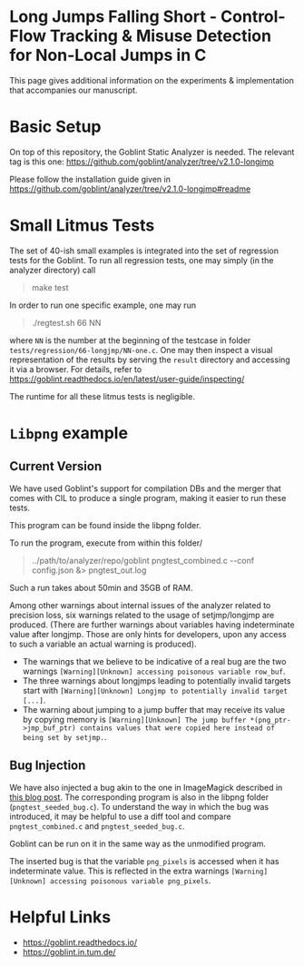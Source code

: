 # Long Jumps Falling Short - Control-Flow Tracking & Misuse Detection for Non-Local Jumps in C

This page gives additional information on the experiments & implementation
that accompanies our manuscript.

# Basic Setup

On top of this repository, the Goblint Static Analyzer is needed.
The relevant tag is this one: https://github.com/goblint/analyzer/tree/v2.1.0-longjmp

Please follow the installation guide given in https://github.com/goblint/analyzer/tree/v2.1.0-longjmp#readme

# Small Litmus Tests

The set of 40-ish small examples is integrated into the set of regression tests for the Goblint.
To run all regression tests, one may simply (in the analyzer directory) call

> make test

In order to run one specific example, one may run

> ./regtest.sh 66 NN

where `NN` is the number at the beginning of the testcase in folder `tests/regression/66-longjmp/NN-one.c`.
One may then inspect a visual representation of the results by serving the
`result` directory and accessing it via a browser. For details, refer to https://goblint.readthedocs.io/en/latest/user-guide/inspecting/

The runtime for all these litmus tests is negligible.

# `Libpng` example

## Current Version

We have used Goblint's support for compilation DBs and the merger that comes with CIL to produce a single program, making it easier to run these tests.

This program can be found inside the libpng folder.

To run the program, execute from within this folder/

>  ../path/to/analyzer/repo/goblint pngtest_combined.c  --conf config.json &> pngtest_out.log

Such a run takes about 50min and 35GB of RAM.

Among other warnings about internal issues of the analyzer related to precision loss, six warnings related to the usage of
setjmp/longjmp are produced. (There are further warnings about variables having indeterminate value after longjmp. Those are only hints for developers, upon any access to such a variable an actual warning is produced).

- The warnings that we believe to be indicative of a real bug are the two warnings `[Warning][Unknown] accessing poisonous variable row_buf`.
- The three warnings about longjmps leading to potentially invalid targets start with `[Warning][Unknown] Longjmp to potentially invalid target [...]`.
- The warning about jumping to a jump buffer that may receive its value by copying memory is `[Warning][Unknown] The jump buffer *(png_ptr->jmp_buf_ptr) contains values that were copied here instead of being set by setjmp.`.

## Bug Injection

We have also injected a bug akin to the one in ImageMagick described in
[this blog post](https://patrakov.blogspot.com/2009/07/dangers-of-setjmplongjmp.html).
The corresponding program is also in the libpng folder (`pngtest_seeded_bug.c`).
To understand the way in which the bug was introduced, it may be helpful to use a diff tool and compare
`pngtest_combined.c` and `pngtest_seeded_bug.c`.

Goblint can be run on it in the same way as the unmodified program.

The inserted bug is that the variable `png_pixels` is accessed when it has indeterminate value.
This is reflected in the extra warnings `[Warning][Unknown] accessing poisonous variable png_pixels`.



# Helpful Links

- https://goblint.readthedocs.io/
- https://goblint.in.tum.de/
